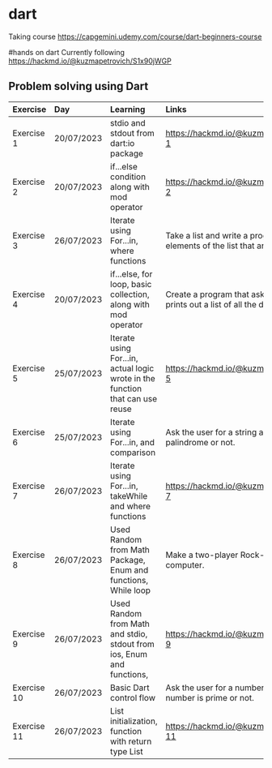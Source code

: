 # dart
Taking course https://capgemini.udemy.com/course/dart-beginners-course

#hands on dart
Currently following https://hackmd.io/@kuzmapetrovich/S1x90jWGP

## Problem solving using Dart

| Exercise                   | Day                  | Learning               | Links                   | 
| :---                 |  :---                 |   :---                 |     :---                 |    
| Exercise 1 | 20/07/2023                |  stdio and stdout from dart:io package                  |  https://hackmd.io/@kuzmapetrovich/S1x90jWGP#Exercise-1                     |
| Exercise 2 | 20/07/2023                |  if...else condition along with mod operator                  |  https://hackmd.io/@kuzmapetrovich/S1x90jWGP#Exercise-2                     |
| Exercise 3 | 26/07/2023                |  Iterate using For...in,  where functions                  |  Take a list and write a program that prints out all the elements of the list that are less than 5.                     |
| Exercise 4 | 20/07/2023                |  if...else, for loop, basic collection, along with mod operator                  |  Create a program that asks the user for a number and then prints out a list of all the divisors of that number.                     |
| Exercise 5 | 25/07/2023                |  Iterate using For...in, actual logic wrote in the function that can use reuse                  |  https://hackmd.io/@kuzmapetrovich/S1x90jWGP#Exercise-5                     |
| Exercise 6 | 25/07/2023                |  Iterate using For...in, and comparison                  |  Ask the user for a string and print out whether this string is a palindrome or not.                     |
| Exercise 7 | 26/07/2023                |  Iterate using For...in, takeWhile and where functions                  |  https://hackmd.io/@kuzmapetrovich/S1x90jWGP#Exercise-7                     | 
| Exercise 8 | 26/07/2023                |  Used Random from Math Package, Enum and functions, While loop                  |  Make a two-player Rock-Paper-Scissors game against computer.                     | 
| Exercise 9 | 26/07/2023                |  Used Random from Math and stdio, stdout from ios, Enum and functions,                   |  https://hackmd.io/@kuzmapetrovich/S1x90jWGP#Exercise-9                     | 
| Exercise 10 | 26/07/2023                |  Basic Dart control flow                   |  Ask the user for a number and determine whether the number is prime or not.                     | 
| Exercise 11 | 26/07/2023                |  List initialization, function with return type List<int>                   |  https://hackmd.io/@kuzmapetrovich/S1x90jWGP#Exercise-11                     | 